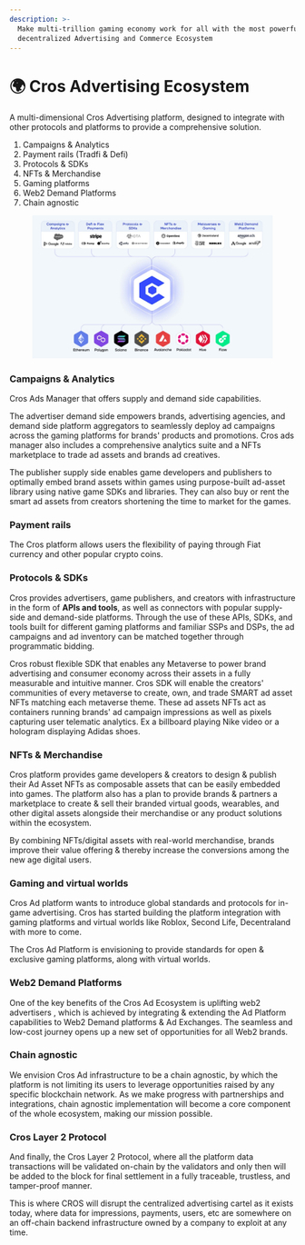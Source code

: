 ```yaml
---
description: >-
  Make multi-trillion gaming economy work for all with the most powerful and
  decentralized Advertising and Commerce Ecosystem
---
```


# 🌍 Cros Advertising Ecosystem

A multi-dimensional Cros Advertising platform, designed to integrate with other protocols and platforms to provide a comprehensive solution.

1. Campaigns & Analytics
2. Payment rails (Tradfi & Defi)
3. Protocols & SDKs
4. NFTs & Merchandise
5. Gaming platforms
6. Web2 Demand Platforms
7. Chain agnostic



<figure><img src="../.gitbook/assets/Ecosystem.jpg" alt=""><figcaption></figcaption></figure>

### Campaigns & Analytics

Cros Ads Manager that offers supply and demand side capabilities.

The advertiser demand side empowers brands, advertising agencies, and demand side platform aggregators to seamlessly deploy ad campaigns across the gaming platforms for brands' products and promotions. Cros ads manager also includes a comprehensive analytics suite and a NFTs marketplace to trade ad assets and brands ad creatives.

The publisher supply side enables game developers and publishers to optimally embed brand assets within games using purpose-built ad-asset library using native game SDKs and libraries. They can also buy or rent the smart ad assets from creators shortening the time to market for the games.

### Payment rails

The Cros platform allows users the flexibility of paying through Fiat currency and other popular crypto coins.

### Protocols & SDKs

Cros provides advertisers, game publishers, and creators with infrastructure in the form of **APIs and tools**, as well as connectors with popular supply-side and demand-side platforms. Through the use of these APIs, SDKs, and tools built for different gaming platforms and familiar SSPs and DSPs, the ad campaigns and ad inventory can be matched together through programmatic bidding.

Cros robust flexible SDK that enables any Metaverse to power brand advertising and consumer economy across their assets in a fully measurable and intuitive manner. Cros SDK will enable the creators' communities of every metaverse to create, own, and trade SMART ad asset NFTs matching each metaverse theme. These ad assets NFTs act as containers running brands' ad campaign impressions as well as pixels capturing user telematic analytics. Ex a billboard playing Nike video or a hologram displaying Adidas shoes.

### NFTs & Merchandise

Cros platform provides game developers & creators to design & publish their Ad Asset NFTs as composable assets that can be easily embedded into games. The platform also has a plan to provide brands & partners a marketplace to create & sell their branded virtual goods, wearables, and other digital assets alongside their merchandise or any product solutions within the ecosystem.

By combining NFTs/digital assets with real-world merchandise, brands improve their value offering & thereby increase the conversions among the new age digital users.

### Gaming and virtual worlds

Cros Ad platform wants to introduce global standards and protocols for in-game advertising. Cros has started building the platform integration with gaming platforms and virtual worlds like Roblox, Second Life, Decentraland with more to come.

The Cros Ad Platform is envisioning to provide standards for open & exclusive gaming platforms, along with virtual worlds.

### Web2 Demand Platforms

One of the key benefits of the Cros Ad Ecosystem is uplifting web2 advertisers , which is achieved by integrating & extending the Ad Platform capabilities to Web2 Demand platforms & Ad Exchanges. The seamless and low-cost journey opens up a new set of opportunities for all Web2 brands.

### Chain agnostic

We envision Cros Ad infrastructure to be a chain agnostic, by which the platform is not limiting its users to leverage opportunities raised by any specific blockchain network. As we make progress with partnerships and integrations, chain agnostic implementation will become a core component of the whole ecosystem, making our mission possible.

### Cros Layer 2 Protocol

And finally, the Cros Layer 2 Protocol, where all the platform data transactions will be validated on-chain by the validators and only then will be added to the block for final settlement in a fully traceable, trustless, and tamper-proof manner.

This is where CROS will disrupt the centralized advertising cartel as it exists today, where data for impressions, payments, users, etc are somewhere on an off-chain backend infrastructure owned by a company to exploit at any time.
